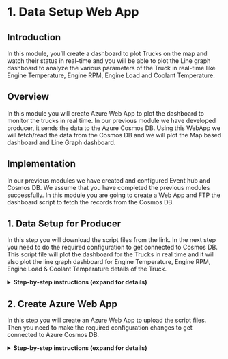 
# 1.	Data Setup Web App

## Introduction

In this module, you’ll create a dashboard to plot Trucks on the map and watch their status in real-time and you will be able to plot the Line graph dashboard to analyze the various parameters of the Truck in real-time like Engine Temperature, Engine RPM, Engine Load and Coolant Temperature.

## Overview

In this module you will create Azure Web App to plot the dashboard to monitor the trucks in real time. In our previous module we have developed producer, it sends the data to the Azure Cosmos DB. Using this WebApp we will fetch/read the data from the Cosmos DB and we will plot the Map based dashboard and Line Graph dashboard. 


## Implementation

In our previous modules we have created and configured Event hub and Cosmos DB. We assume that you have completed the previous modules successfully. In this module you are going to create a Web App and FTP the dashboard script to fetch the records from the Cosmos DB.
  
## 1. Data Setup for Producer

In this step you will download the script files from the link. In the next step you need to do the required configuration to get connected to Cosmos DB. This script file will plot the dashboard for the Trucks in real time and it will also plot the line graph dashboard for Engine Temperature, Engine RPM, Engine Load & Coolant Temperature details of the Truck.

<details>
<summary><strong>Step-by-step instructions (expand for details)</strong></summary><p>
 
1. Click the [link](https://github.com/iyyappan16/AzureHereMap/blob/master/3_Data_Setup_WebApp/FleetDashboard.zip) and download the zip file (fleetdashboard.zip). 

	
1. Save it in to your local machine.


</p></details>


## 2. Create Azure Web App

In this step you will create an Azure Web App to upload the script files. Then you need to make the required configuration changes to get connected to Azure Cosmos DB.

<details>
<summary><strong>Step-by-step instructions (expand for details)</strong></summary><p>
 
1. Open Azure Portal home page in New Tab

1. Click Create a Resource on the top left. Enter “web app” in the search box to get the required resource type and hit Enter.

	  ![HERE Maps & Location Services Data Streams](../Images/6_CloudBashEditor.png)

1. Select Web App from the search results and click Create button

	  ![HERE Maps & Location Services Data Streams](../Images/7_ConfigurationChanges.png)
	
	
1. It will be asked to provide some basic information for this App:
    1. Project details tab, select your subscription and the use the same resource group which you used in the previous modules
    
    2. In Instance details, the first box is the name of your app. Use unique and qualified name like “fleetdashboard”.
    
    3. Select Run-Time Stack “Node 8.0” and select Runtime as windows
    
    4. Leave the other parameters as default


1. Click on Review & Create, it will validate the details 

    ![HERE Maps & Location Services Data Streams](../Images/7_ConfigurationChanges.png)
		
1. Click on “Create”, It may take more than a minute for deployment
	
1. After successful deployment, Click on Go to resource

	  ![HERE Maps & Location Services Data Streams](../Images/8_SaveConfiguration&CloseEditor.png)
	
		
1. In overview tab, find URL to access your web-app
		
	![HERE Maps & Location Services Data Streams](../Images/10_ProducerResultConsole_1.png)
	
	
1. Type “Advanced Tools” in search bar

1. Click on “Advanced Tool” under Development Tools section


	![HERE Maps & Location Services Data Streams](../Images/10_ProducerResultConsole_2.png)
  
  

1. Type “Advanced Tools” in search bar

1. Click on “Advanced Tool” under Development Tools section


	![HERE Maps & Location Services Data Streams](../Images/10_ProducerResultConsole_2.png)
  
  
  
1. Click on “Go” -> it opens up in the new tab

1. In menu select “Zip Push Deploy” under “Tools”


	![HERE Maps & Location Services Data Streams](../Images/10_ProducerResultConsole_2.png)
  

1. Browse to the directory where you have saved the downloaded zip file (fleetdashboard.zip) in step-1. 

1. Select the file and “drag and drop” into the “Kudu console” under /wwwroot


	![HERE Maps & Location Services Data Streams](../Images/10_ProducerResultConsole_2.png)
  
1. It extracts the files automatically, wait until extraction to complete 100% 


	![HERE Maps & Location Services Data Streams](../Images/10_ProducerResultConsole_2.png)
    
1. Once extraction is completed, then you can able to see all the files and in console you will get the log “Deployment Successful”

  ![HERE Maps & Location Services Data Streams](../Images/10_ProducerResultConsole_2.png)

1. Now we are going to make configuration changes. You can able to the files has been extracted automatically.
  
1. Now go to the file config.js click the Edit icon (pen icon)

	![HERE Maps & Location Services Data Streams](../Images/10_ProducerResultConsole_2.png)

1. In “config.js” file find the variable and replace the  “config.endpoint” & “config.primaryKey” value with Cosmos DB URI & Cosmos DB PRIMARY KEY value which you copied in the module 1.
  
1. Click on the “Save” button to save the file

	![HERE Maps & Location Services Data Streams](../Images/10_ProducerResultConsole_2.png)
  
 
1. Click on the “Script” to open the folder in the list

	![HERE Maps & Location Services Data Streams](../Images/10_ProducerResultConsole_2.png)
  
1. Now go to the file truck_dashboard.js click the Edit icon (pen icon)

	![HERE Maps & Location Services Data Streams](../Images/10_ProducerResultConsole_2.png)
 
1. In “truck_dashboard.js” file find the variable and replace the value “app_id” & “app_code” with Cosmos DB URI & with HERE APP_ID & APP_CODE value which you copied in the module 1.

  ![HERE Maps & Location Services Data Streams](../Images/10_ProducerResultConsole_2.png)

1. Click on “Save” button to save the file

1. Close the tab and go back to the Azure portal
  
	  
</p></details>





